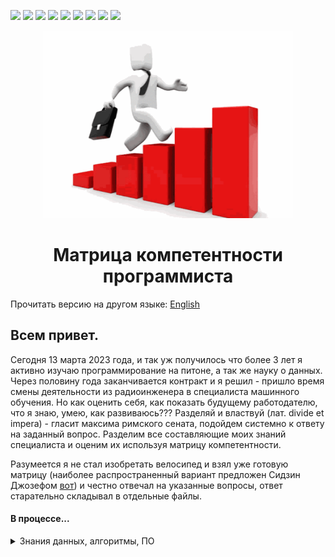 <p>
  <img  src="https://img.shields.io/github/stars/BEPb/Programmer_Competency_Matrix" />
  <img src="https://img.shields.io/github/contributors/BEPb/Programmer_Competency_Matrix" />
  <img src="https://img.shields.io/github/last-commit/BEPb/Programmer_Competency_Matrix" />
  <img src="https://visitor-badge.laobi.icu/badge?page_id=BEPb.Programmer_Competency_Matrix" />
  <img src="https://img.shields.io/github/languages/count/BEPb/Programmer_Competency_Matrix" />
  <img src="https://img.shields.io/github/languages/top/BEPb/Programmer_Competency_Matrix" />
  <img src="https://img.shields.io/badge/license-MIT-blue.svg?color=f64152" />
  <img  src="https://img.shields.io/github/issues/BEPb/Programmer_Competency_Matrix" />
  <img  src="https://img.shields.io/github/issues-pr/BEPb/Programmer_Competency_Matrix" />
</p>
<div align="center">


<img src="./art/logo.png" alt="Bot logo" width="400" height="300">

# Матрица компетентности программиста

</div>

Прочитать версию на другом языке: [English](README.md)

## Всем привет. 

Сегодня 13 марта 2023 года, и так уж получилось что более 3 лет я активно изучаю программирование на питоне, а так 
же науку о данных. Через половину года заканчивается контракт и я решил - пришло время смены деятельности из 
радиоинженера в специалиста машинного обучения. Но как оценить себя, как показать будущему работодателю, что я знаю, 
умею, как развиваюсь??? Разделяй и властвуй (лат. divide et impera) - гласит максима римского сената, подойдем 
системно к ответу на заданный вопрос. Разделим все составляющие моих знаний специалиста и оценим их используя 
матрицу компетентности. 

Разумеется я не стал изобретать велосипед и взял уже готовую матрицу (наиболее распространенный вариант предложен 
Сидзин Джозефом [вот](https://sijinjoseph.netlify.app/programmer-competency-matrix/)) и честно отвечал на указанные 
вопросы, ответ старательно складывал в отдельные файлы.


#### В процессе...


<details>
           <summary>Знания данных, алгоритмы, ПО</summary>
 
- [ ] **Структуры данных**
   - [x] [Уровень 0](00.Структуры_данных.md#Разница-между-массивом-и-связным-списком) - Не знает разницы между массивом и связанным списком
   - [x] [Уровень 1](00.Структуры_данных.md#Применение-различных-структур-данных-python-в-различных-алгоритмах) - Способность объяснять и 
     использовать массивы, связанные списки, словари и т. д. в практических задачах программирования 
   - [x] [Уровень 2](00.Структуры_данных.md#Плюсы-и-минусы-использования-базовых-структур-данных-Python) - Понимает плюсы и минусы 
     использования тех или иных базовых структур данных (размер памяти, 
     время выполнения операций с данными, в чем разница между массивами и связными списками в этом плане).
     Может объяснить как реализовать хэш-таблицы и как обработать коллизии. Приоритетные очереди и способы их 
     реализации и т. д.
   - [x] [Уровень 3](00.Структуры_данных.md#Знание-расширенных-структур-данных) - Знание сложных структур данных, таких как B-дерево, 
     Биномиальная куча и куча Фибоначчи, АВЛ-дерево, Красно-чёрное дерево, Косое дерево, Список с пропусками, 
     TRIE-структуры и т.д. 

- [ ] **Алгоритмы**
   - [x] Уровень 0 - Невозможно найти среднее число чисел в массиве (Сложно поверить, но я проводил собеседования с такими кандидатами)
   - [x] Уровень 1 - Базовые алгоритмы сортировки, поиска и обхода структуры данных и извлечения
   - [x] Уровень 2 - Дерево, График, простые жадные алгоритмы и алгоритмы "разделяй и властвуй", способен понимать
     актуальность уровней этой матрицы.
   - [ ] Уровень 3 - Способность распознавать и кодировать решения динамического программирования, хорошее знание графовых алгоритмов,
     хорошее знание алгоритмов численных вычислений, способность идентифицировать проблемы NP и т. д.
    
- [ ] **Системное программирование**
   - [x] Уровень 0 - Не знает, что такое компилятор, компоновщик или интерпретатор
   - [x] Уровень 1 - Базовое понимание компиляторов, компоновщиков и интерпретаторов. Понимает, что такое ассемблерный код и
     как все работает на аппаратном уровне. Некоторые знания о виртуальной памяти и подкачке.
   - [ ] Уровень 2 — понимание режима ядра и пользовательского режима, многопоточности, примитивов синхронизации и того, как они работают.
         реализован, способен читать ассемблерный код. Понимает, как работают сети, понимает сетевые протоколы и
         программирование на уровне сокетов.
   - [ ] Уровень 3 - Понимает весь программный стек, оборудование (ЦП + Память + Кэш +
         прерывания + микрокод), бинарный код, сборка, статическая и динамическая компоновка, компиляция, интерпретация, JIT
         компиляция, сборка мусора, куча, стек, адресация памяти...

</details>



